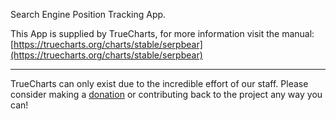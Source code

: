 Search Engine Position Tracking App.

This App is supplied by TrueCharts, for more information visit the manual: [https://truecharts.org/charts/stable/serpbear](https://truecharts.org/charts/stable/serpbear)

---

TrueCharts can only exist due to the incredible effort of our staff.
Please consider making a [donation](https://truecharts.org/sponsor) or contributing back to the project any way you can!
